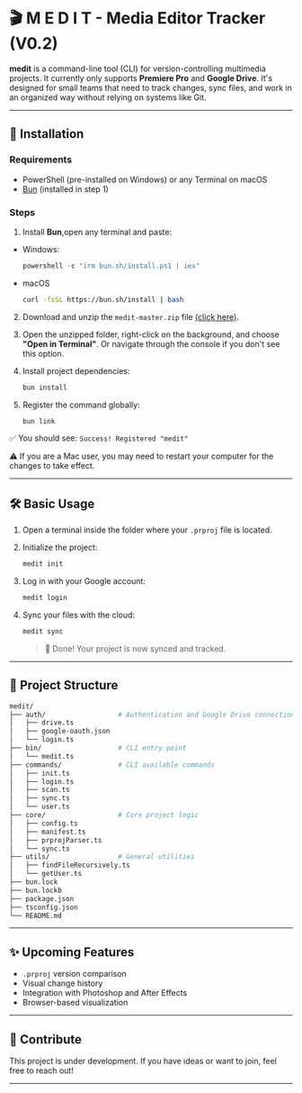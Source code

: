 # 🎬 M E D I T - Media Editor Tracker (V0.2)

**medit** is a command-line tool (CLI) for version-controlling multimedia projects. It currently only supports **Premiere Pro** and **Google Drive**. It's designed for small teams that need to track changes, sync files, and work in an organized way without relying on systems like Git.

---

## 🚀 Installation

### Requirements

- PowerShell (pre-installed on Windows) or any Terminal on macOS 
- [Bun](https://bun.sh) (installed in step 1)

### Steps

1. Install **Bun**,open any terminal and paste:
- Windows:

   ```powershell
   powershell -c "irm bun.sh/install.ps1 | iex"
   ```
- macOS
   ```bash
   curl -fsSL https://bun.sh/install | bash
   ```

2. Download and unzip the `medit-master.zip` file [(click here)](https://github.com/FedeRacun/medit/archive/refs/heads/master.zip).

3. Open the unzipped folder, right-click on the background, and choose **"Open in Terminal"**. Or navigate through the console if you don't see this option.

4. Install project dependencies:

   ```bash
   bun install
   ```

5. Register the command globally:

   ```bash
   bun link
   ```

 ✅ You should see: `Success! Registered "medit"`


 ⚠️ If you are a Mac user, you may need to restart your computer for the changes to take effect.

---

## 🛠️ Basic Usage

1. Open a terminal inside the folder where your `.prproj` file is located.

2. Initialize the project:

   ```bash
   medit init
   ```

3. Log in with your Google account:

   ```bash
   medit login
   ```

4. Sync your files with the cloud:

   ```bash
   medit sync
   ```

   > 🎉 Done! Your project is now synced and tracked.

---

## 📁 Project Structure

```bash
medit/
├── auth/                  # Authentication and Google Drive connection
│   ├── drive.ts
│   ├── google-oauth.json
│   └── login.ts
├── bin/                   # CLI entry point
│   └── medit.ts
├── commands/              # CLI available commands
│   ├── init.ts
│   ├── login.ts
│   ├── scan.ts
│   ├── sync.ts
│   └── user.ts
├── core/                  # Core project logic
│   ├── config.ts
│   ├── manifest.ts
│   ├── prprojParser.ts
│   └── sync.ts
├── utils/                 # General utilities
│   ├── findFileRecursively.ts
│   └── getUser.ts
├── bun.lock
├── bun.lockb
├── package.json
├── tsconfig.json
└── README.md
```

---

## ✨ Upcoming Features

- `.prproj` version comparison
- Visual change history
- Integration with Photoshop and After Effects
- Browser-based visualization

---

## 🤝 Contribute

This project is under development. If you have ideas or want to join, feel free to reach out!

---
